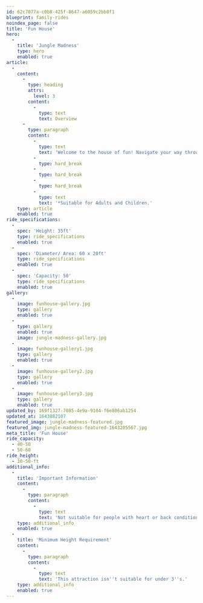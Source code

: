 ```yaml
---
id: 62c7077a-c0b8-425f-8647-a6059c2bb8f1
blueprint: family-rides
noindex_page: false
title: 'Fun House'
hero:
  -
    title: 'Jungle Madness'
    type: hero
    enabled: true
article:
  -
    content:
      -
        type: heading
        attrs:
          level: 3
        content:
          -
            type: text
            text: Overview
      -
        type: paragraph
        content:
          -
            type: text
            text: 'Welcome to the house of fun! Navigate your way through the twists and turns, up and down the crazy stairs through the spinning tunnels and much more!'
          -
            type: hard_break
          -
            type: hard_break
          -
            type: hard_break
          -
            type: text
            text: '*Suitable for Adults and Children.'
    type: article
    enabled: true
ride_specifications:
  -
    spec: 'Height: 35ft'
    type: ride_specifications
    enabled: true
  -
    spec: 'Diameter/ Area: 60 x 20ft'
    type: ride_specifications
    enabled: true
  -
    spec: 'Capacity: 50'
    type: ride_specifications
    enabled: true
gallery:
  -
    image: funhouse-gallery.jpg
    type: gallery
    enabled: true
  -
    type: gallery
    enabled: true
    image: jungle-madness-gallery.jpg
  -
    image: funhouse-gallery1.jpg
    type: gallery
    enabled: true
  -
    image: funhouse-gallery2.jpg
    type: gallery
    enabled: true
  -
    image: funhouse-gallery3.jpg
    type: gallery
    enabled: true
updated_by: 169f1327-7085-4e9a-9104-f6e806ab1254
updated_at: 1643882107
featured_image: jungle-madness-featured.jpg
featured_img: jungle-madness-featured-1643205567.jpg
meta_title: 'Fun House'
ride_capacity:
  - 40-50
  - 50-60
ride_height:
  - 10-50-ft
additional_info:
  -
    title: 'Important Information'
    content:
      -
        type: paragraph
        content:
          -
            type: text
            text: 'Not suitable for people with heart or back conditions or of a nervous disposition should avoid riding. Other medical conditions that may preclude riding include pregnancy, recent surgery, broken bones, or neck problems.'
    type: additional_info
    enabled: true
  -
    title: 'Minimum Height Requirement'
    content:
      -
        type: paragraph
        content:
          -
            type: text
            text: 'This attraction isn''t suitable for under 3''s.'
    type: additional_info
    enabled: true
---
```

